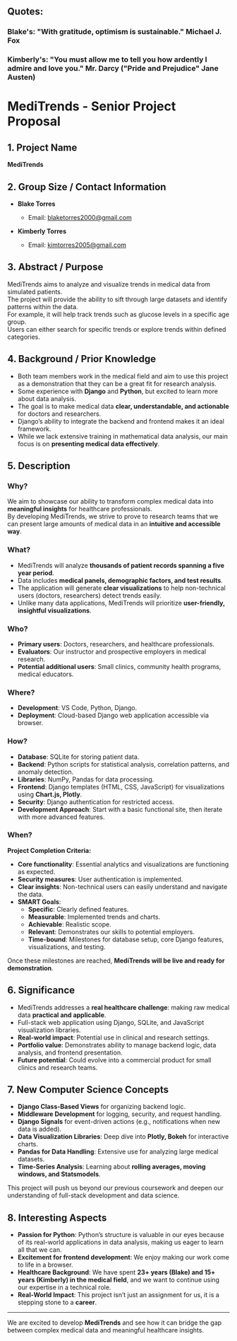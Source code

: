 ## Quotes:
### Blake's: "With gratitude, optimism is sustainable." Michael J. Fox
### Kimberly's: "You must allow me to tell you how ardently I admire and love you." Mr. Darcy ("Pride and Prejudice" Jane Austen)

# MediTrends - Senior Project Proposal

## 1. Project Name
**MediTrends**

## 2. Group Size / Contact Information
- **Blake Torres**  
  - Email: blaketorres2000@gmail.com  

- **Kimberly Torres**  
  - Email: kimtorres2005@gmail.com  

## 3. Abstract / Purpose
MediTrends aims to analyze and visualize trends in medical data from simulated patients.  
The project will provide the ability to sift through large datasets and identify patterns within the data.  
For example, it will help track trends such as glucose levels in a specific age group.  
Users can either search for specific trends or explore trends within defined categories.  

## 4. Background / Prior Knowledge
- Both team members work in the medical field and aim to use this project as a demonstration that they can be a great fit for research analysis.
- Some experience with **Django** and **Python**, but excited to learn more about data analysis.
- The goal is to make medical data **clear, understandable, and actionable** for doctors and researchers.
- Django’s ability to integrate the backend and frontend makes it an ideal framework.
- While we lack extensive training in mathematical data analysis, our main focus is on **presenting medical data effectively**.

## 5. Description

### **Why?**
We aim to showcase our ability to transform complex medical data into **meaningful insights** for healthcare professionals.  
By developing MediTrends, we strive to prove to research teams that we can present large amounts of medical data in an **intuitive and accessible way**.

### **What?**
- MediTrends will analyze **thousands of patient records spanning a five year period**.
- Data includes **medical panels, demographic factors, and test results**.
- The application will generate **clear visualizations** to help non-technical users (doctors, researchers) detect trends easily.
- Unlike many data applications, MediTrends will prioritize **user-friendly, insightful visualizations**.

### **Who?**
- **Primary users**: Doctors, researchers, and healthcare professionals.
- **Evaluators**: Our instructor and prospective employers in medical research.
- **Potential additional users**: Small clinics, community health programs, medical educators.

### **Where?**
- **Development**: VS Code, Python, Django.
- **Deployment**: Cloud-based Django web application accessible via browser.

### **How?**
- **Database**: SQLite for storing patient data.
- **Backend**: Python scripts for statistical analysis, correlation patterns, and anomaly detection.
- **Libraries**: NumPy, Pandas for data processing.
- **Frontend**: Django templates (HTML, CSS, JavaScript) for visualizations using **Chart.js, Plotly**.
- **Security**: Django authentication for restricted access.
- **Development Approach**: Start with a basic functional site, then iterate with more advanced features.

### **When?**
**Project Completion Criteria:**
- **Core functionality**: Essential analytics and visualizations are functioning as expected.
- **Security measures**: User authentication is implemented.
- **Clear insights**: Non-technical users can easily understand and navigate the data.
- **SMART Goals**:
  - **Specific**: Clearly defined features.
  - **Measurable**: Implemented trends and charts.
  - **Achievable**: Realistic scope.
  - **Relevant**: Demonstrates our skills to potential employers.
  - **Time-bound**: Milestones for database setup, core Django features, visualizations, and testing.

Once these milestones are reached, **MediTrends will be live and ready for demonstration**.

## 6. Significance
- MediTrends addresses a **real healthcare challenge**: making raw medical data **practical and applicable**.
- Full-stack web application using Django, SQLite, and JavaScript visualization libraries.
- **Real-world impact**: Potential use in clinical and research settings.
- **Portfolio value**: Demonstrates ability to manage backend logic, data analysis, and frontend presentation.
- **Future potential**: Could evolve into a commercial product for small clinics and research teams.

## 7. New Computer Science Concepts
- **Django Class-Based Views** for organizing backend logic.
- **Middleware Development** for logging, security, and request handling.
- **Django Signals** for event-driven actions (e.g., notifications when new data is added).
- **Data Visualization Libraries**: Deep dive into **Plotly, Bokeh** for interactive charts.
- **Pandas for Data Handling**: Extensive use for analyzing large medical datasets.
- **Time-Series Analysis**: Learning about **rolling averages, moving windows, and Statsmodels**.

This project will push us beyond our previous coursework and deepen our understanding of full-stack development and data science.

## 8. Interesting Aspects
- **Passion for Python**: Python’s structure is valuable in our eyes because of its real-world applications in data analysis, making us eager to learn all that we can.
- **Excitement for frontend development**: We enjoy making our work come to life in a browser.
- **Healthcare Background**: We have spent **23+ years (Blake) and 15+ years (Kimberly) in the medical field**, and we want to continue using our expertise in a technical role.
- **Real-World Impact**: This project isn’t just an assignment for us, it is a stepping stone to a **career**.

---

We are excited to develop **MediTrends** and see how it can bridge the gap between complex medical data and meaningful healthcare insights.
